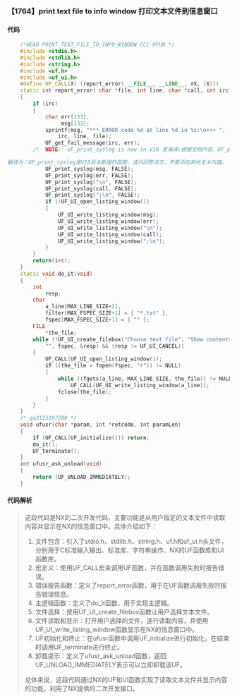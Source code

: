 ### 【1764】print text file to info window 打印文本文件到信息窗口

#### 代码

```cpp
    /*HEAD PRINT_TEXT_FILE_TO_INFO_WINDOW CCC UFUN */  
    #include <stdio.h>  
    #include <stdlib.h>  
    #include <string.h>  
    #include <uf.h>  
    #include <uf_ui.h>  
    #define UF_CALL(X) (report_error( __FILE__, __LINE__, #X, (X)))  
    static int report_error( char *file, int line, char *call, int irc)  
    {  
        if (irc)  
        {  
            char err[133],  
                 msg[133];  
            sprintf(msg, "*** ERROR code %d at line %d in %s:\n+++ ",  
                irc, line, file);  
            UF_get_fail_message(irc, err);  
        /*  NOTE:  UF_print_syslog is new in V18 里海译:根据文档内容，UF_print_syslog是V18版本中新增的函数。

翻译为：UF_print_syslog是V18版本新增的函数，请只回答译文，不要添加其他无关内容。 */  
            UF_print_syslog(msg, FALSE);  
            UF_print_syslog(err, FALSE);  
            UF_print_syslog("\n", FALSE);  
            UF_print_syslog(call, FALSE);  
            UF_print_syslog(";\n", FALSE);  
            if (!UF_UI_open_listing_window())  
            {  
                UF_UI_write_listing_window(msg);  
                UF_UI_write_listing_window(err);  
                UF_UI_write_listing_window("\n");  
                UF_UI_write_listing_window(call);  
                UF_UI_write_listing_window(";\n");  
            }  
        }  
        return(irc);  
    }  
    static void do_it(void)  
    {  
        int  
            resp;  
        char  
            a_line[MAX_LINE_SIZE+2],  
            filter[MAX_FSPEC_SIZE+1] = { "*.txt" },  
            fspec[MAX_FSPEC_SIZE+1] = { "" };  
        FILE  
            *the_file;  
        while (!UF_UI_create_filebox("Choose text file", "Show contents", filter,  
            "", fspec, &resp) && (resp != UF_UI_CANCEL))  
        {  
            UF_CALL(UF_UI_open_listing_window());  
            if ((the_file = fopen(fspec, "r")) != NULL)  
            {  
                while ((fgets(a_line, MAX_LINE_SIZE, the_file)) != NULL)  
                    UF_CALL(UF_UI_write_listing_window(a_line));  
                fclose(the_file);  
            }  
        }  
    }  
    /* qq3123197280 */  
    void ufusr(char *param, int *retcode, int paramLen)  
    {  
        if (UF_CALL(UF_initialize())) return;  
        do_it();  
        UF_terminate();  
    }  
    int ufusr_ask_unload(void)  
    {  
        return (UF_UNLOAD_IMMEDIATELY);  
    }

```

#### 代码解析

> 这段代码是NX的二次开发代码，主要功能是从用户指定的文本文件中读取内容并显示在NX的信息窗口中。具体介绍如下：
>
> 1. 文件包含：引入了stdio.h、stdlib.h、string.h、uf.h和uf_ui.h头文件，分别用于C标准输入输出、标准库、字符串操作、NX的UF函数库和UI函数库。
> 2. 宏定义：使用UF_CALL宏来调用UF函数，并在函数调用失败时报告错误。
> 3. 错误报告函数：定义了report_error函数，用于在UF函数调用失败时报告错误信息。
> 4. 主逻辑函数：定义了do_it函数，用于实现主逻辑。
> 5. 文件选择：使用UF_UI_create_filebox函数让用户选择文本文件。
> 6. 文件读取和显示：打开用户选择的文件，逐行读取内容，并使用UF_UI_write_listing_window函数显示在NX的信息窗口中。
> 7. UF初始化和终止：在ufusr函数中调用UF_initialize进行初始化，在结束时调用UF_terminate进行终止。
> 8. 卸载提示：定义了ufusr_ask_unload函数，返回UF_UNLOAD_IMMEDIATELY表示可以立即卸载该UF。
>
> 总体来说，这段代码通过NX的UF和UI函数实现了读取文本文件并显示内容的功能，利用了NX提供的二次开发接口。
>
